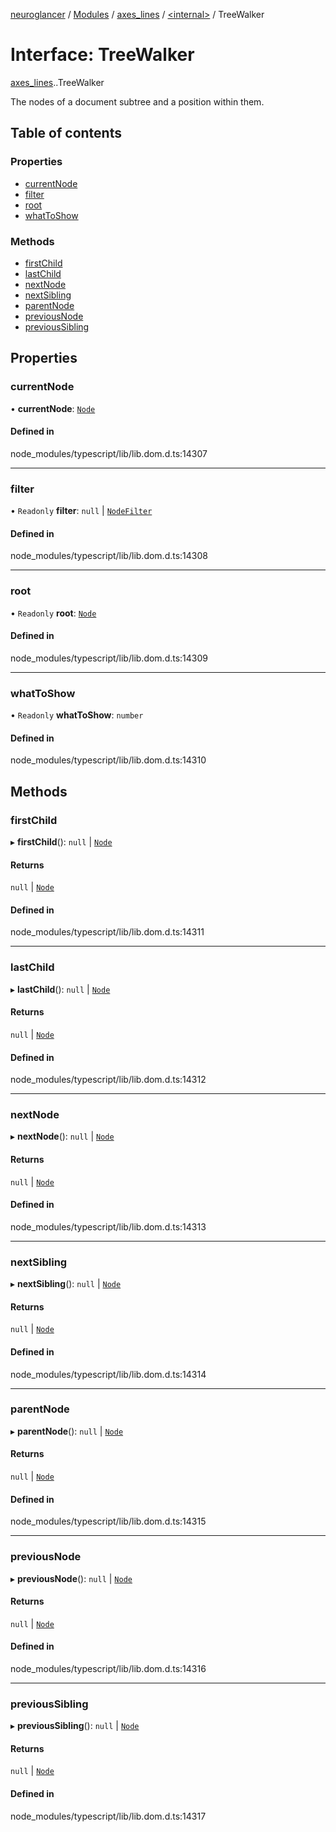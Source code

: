 [neuroglancer](../README.md) / [Modules](../modules.md) / [axes\_lines](../modules/axes_lines.md) / [<internal\>](../modules/axes_lines._internal_.md) / TreeWalker

# Interface: TreeWalker

[axes_lines](../modules/axes_lines.md).[<internal>](../modules/axes_lines._internal_.md).TreeWalker

The nodes of a document subtree and a position within them.

## Table of contents

### Properties

- [currentNode](axes_lines._internal_.TreeWalker.md#currentnode)
- [filter](axes_lines._internal_.TreeWalker.md#filter)
- [root](axes_lines._internal_.TreeWalker.md#root)
- [whatToShow](axes_lines._internal_.TreeWalker.md#whattoshow)

### Methods

- [firstChild](axes_lines._internal_.TreeWalker.md#firstchild)
- [lastChild](axes_lines._internal_.TreeWalker.md#lastchild)
- [nextNode](axes_lines._internal_.TreeWalker.md#nextnode)
- [nextSibling](axes_lines._internal_.TreeWalker.md#nextsibling)
- [parentNode](axes_lines._internal_.TreeWalker.md#parentnode)
- [previousNode](axes_lines._internal_.TreeWalker.md#previousnode)
- [previousSibling](axes_lines._internal_.TreeWalker.md#previoussibling)

## Properties

### currentNode

• **currentNode**: [`Node`](../modules/axes_lines._internal_.md#node)

#### Defined in

node_modules/typescript/lib/lib.dom.d.ts:14307

___

### filter

• `Readonly` **filter**: ``null`` \| [`NodeFilter`](../modules/axes_lines._internal_.md#nodefilter-1)

#### Defined in

node_modules/typescript/lib/lib.dom.d.ts:14308

___

### root

• `Readonly` **root**: [`Node`](../modules/axes_lines._internal_.md#node)

#### Defined in

node_modules/typescript/lib/lib.dom.d.ts:14309

___

### whatToShow

• `Readonly` **whatToShow**: `number`

#### Defined in

node_modules/typescript/lib/lib.dom.d.ts:14310

## Methods

### firstChild

▸ **firstChild**(): ``null`` \| [`Node`](../modules/axes_lines._internal_.md#node)

#### Returns

``null`` \| [`Node`](../modules/axes_lines._internal_.md#node)

#### Defined in

node_modules/typescript/lib/lib.dom.d.ts:14311

___

### lastChild

▸ **lastChild**(): ``null`` \| [`Node`](../modules/axes_lines._internal_.md#node)

#### Returns

``null`` \| [`Node`](../modules/axes_lines._internal_.md#node)

#### Defined in

node_modules/typescript/lib/lib.dom.d.ts:14312

___

### nextNode

▸ **nextNode**(): ``null`` \| [`Node`](../modules/axes_lines._internal_.md#node)

#### Returns

``null`` \| [`Node`](../modules/axes_lines._internal_.md#node)

#### Defined in

node_modules/typescript/lib/lib.dom.d.ts:14313

___

### nextSibling

▸ **nextSibling**(): ``null`` \| [`Node`](../modules/axes_lines._internal_.md#node)

#### Returns

``null`` \| [`Node`](../modules/axes_lines._internal_.md#node)

#### Defined in

node_modules/typescript/lib/lib.dom.d.ts:14314

___

### parentNode

▸ **parentNode**(): ``null`` \| [`Node`](../modules/axes_lines._internal_.md#node)

#### Returns

``null`` \| [`Node`](../modules/axes_lines._internal_.md#node)

#### Defined in

node_modules/typescript/lib/lib.dom.d.ts:14315

___

### previousNode

▸ **previousNode**(): ``null`` \| [`Node`](../modules/axes_lines._internal_.md#node)

#### Returns

``null`` \| [`Node`](../modules/axes_lines._internal_.md#node)

#### Defined in

node_modules/typescript/lib/lib.dom.d.ts:14316

___

### previousSibling

▸ **previousSibling**(): ``null`` \| [`Node`](../modules/axes_lines._internal_.md#node)

#### Returns

``null`` \| [`Node`](../modules/axes_lines._internal_.md#node)

#### Defined in

node_modules/typescript/lib/lib.dom.d.ts:14317
